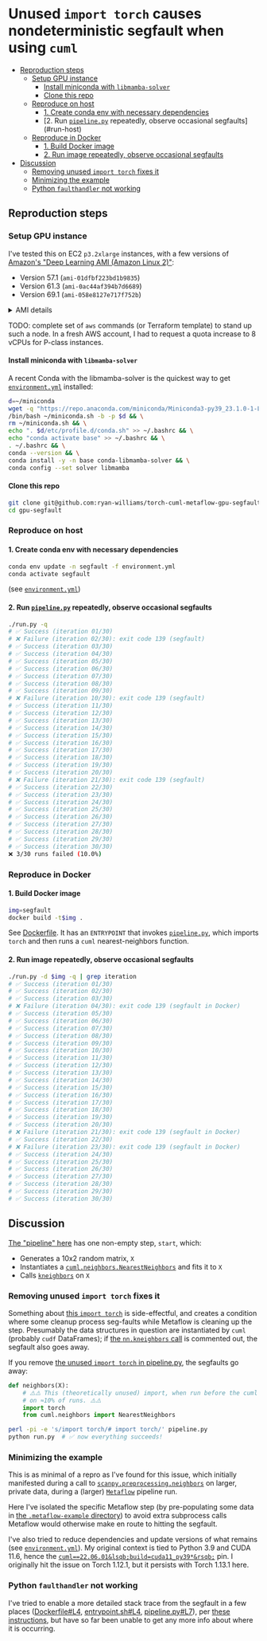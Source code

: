 # Unused `import torch` causes nondeterministic segfault when using `cuml`

- [Reproduction steps](#repro)
  - [Setup GPU instance](#setup)
    - [Install miniconda with `libmamba-solver`](#install-miniconda)
    - [Clone this repo](#clone-repo)
  - [Reproduce on host](#host)
    - [1. Create conda env with necessary dependencies](#setup-host)
    - [2. Run [`pipeline.py`] repeatedly, observe occasional segfaults](#run-host)
  - [Reproduce in Docker](#docker)
    - [1. Build Docker image](#build-docker)
    - [2. Run image repeatedly, observe occasional segfaults](#run-docker)
- [Discussion](#discussion)
  - [Removing unused `import torch` fixes it](#import)
  - [Minimizing the example](#minimizing)
  - [Python `faulthandler` not working](#faulthandler)

## Reproduction steps <a id="repro"></a>

### Setup GPU instance <a id="setup"></a>
I've tested this on EC2 `p3.2xlarge` instances, with a few versions of [Amazon's "Deep Learning AMI (Amazon Linux 2)"][DLAMI versions]:
- Version 57.1 (`ami-01dfbf223bd1b9835`)
- Version 61.3 (`ami-0ac44af394b7d6689`)
- Version 69.1 (`ami-058e8127e717f752b`)

<details><summary>AMI details</summary>

```bash
aws ec2 describe-images --image-ids ami-058e8127e717f752b ami-0ac44af394b7d6689 ami-01dfbf223bd1b9835 | jq '.Images | sort_by(.Name)'
```
```json
[
  {
    "Architecture": "x86_64",
    "CreationDate": "2022-02-11T19:00:37.000Z",
    "ImageId": "ami-01dfbf223bd1b9835",
    "ImageLocation": "amazon/Deep Learning AMI (Amazon Linux 2) Version 57.1",
    "ImageType": "machine",
    "Public": true,
    "OwnerId": "898082745236",
    "PlatformDetails": "Linux/UNIX",
    "UsageOperation": "RunInstances",
    "State": "available",
    "BlockDeviceMappings": [
      {
        "DeviceName": "/dev/xvda",
        "Ebs": {
          "DeleteOnTermination": true,
          "SnapshotId": "snap-06a454c8994b48c9b",
          "VolumeSize": 130,
          "VolumeType": "gp2",
          "Encrypted": false
        }
      }
    ],
    "Description": "MXNet-1.8, TensorFlow-2.7, PyTorch-1.10, Neuron, & others. NVIDIA CUDA, cuDNN, NCCL, Intel MKL-DNN, Docker, NVIDIA-Docker & EFA support. For fully managed experience, check: https://aws.amazon.com/sagemaker",
    "EnaSupport": true,
    "Hypervisor": "xen",
    "ImageOwnerAlias": "amazon",
    "Name": "Deep Learning AMI (Amazon Linux 2) Version 57.1",
    "RootDeviceName": "/dev/xvda",
    "RootDeviceType": "ebs",
    "SriovNetSupport": "simple",
    "VirtualizationType": "hvm",
    "DeprecationTime": "2024-02-11T19:00:37.000Z"
  },
  {
    "Architecture": "x86_64",
    "CreationDate": "2022-05-25T10:13:50.000Z",
    "ImageId": "ami-0ac44af394b7d6689",
    "ImageLocation": "amazon/Deep Learning AMI (Amazon Linux 2) Version 61.3",
    "ImageType": "machine",
    "Public": true,
    "OwnerId": "898082745236",
    "PlatformDetails": "Linux/UNIX",
    "UsageOperation": "RunInstances",
    "State": "available",
    "BlockDeviceMappings": [
      {
        "DeviceName": "/dev/xvda",
        "Ebs": {
          "DeleteOnTermination": true,
          "Iops": 3000,
          "SnapshotId": "snap-0c9f58769e1e40147",
          "VolumeSize": 140,
          "VolumeType": "gp3",
          "Throughput": 125,
          "Encrypted": false
        }
      }
    ],
    "Description": "MXNet-1.8, TensorFlow-2.7, PyTorch-1.10, Neuron, & others. NVIDIA CUDA, cuDNN, NCCL, Intel MKL-DNN, Docker, NVIDIA-Docker & EFA support. For fully managed experience, check: https://aws.amazon.com/sagemaker",
    "EnaSupport": true,
    "Hypervisor": "xen",
    "ImageOwnerAlias": "amazon",
    "Name": "Deep Learning AMI (Amazon Linux 2) Version 61.3",
    "RootDeviceName": "/dev/xvda",
    "RootDeviceType": "ebs",
    "SriovNetSupport": "simple",
    "VirtualizationType": "hvm",
    "DeprecationTime": "2024-05-24T10:14:00.000Z"
  },
  {
    "Architecture": "x86_64",
    "CreationDate": "2022-12-28T10:56:57.000Z",
    "ImageId": "ami-058e8127e717f752b",
    "ImageLocation": "amazon/Deep Learning AMI (Amazon Linux 2) Version 69.1",
    "ImageType": "machine",
    "Public": true,
    "OwnerId": "898082745236",
    "PlatformDetails": "Linux/UNIX",
    "UsageOperation": "RunInstances",
    "State": "available",
    "BlockDeviceMappings": [
      {
        "DeviceName": "/dev/xvda",
        "Ebs": {
          "DeleteOnTermination": true,
          "Iops": 3000,
          "SnapshotId": "snap-03c5960cd84e5cfbc",
          "VolumeSize": 130,
          "VolumeType": "gp3",
          "Throughput": 125,
          "Encrypted": false
        }
      }
    ],
    "Description": "PyTorch-1.13, TensorFlow-2.11, MXNet-1.9, Neuron, & others. NVIDIA CUDA, cuDNN, NCCL, Intel MKL-DNN, Docker, NVIDIA-Docker & EFA support. For fully managed experience, check: https://aws.amazon.com/sagemaker",
    "EnaSupport": true,
    "Hypervisor": "xen",
    "ImageOwnerAlias": "amazon",
    "Name": "Deep Learning AMI (Amazon Linux 2) Version 69.1",
    "RootDeviceName": "/dev/xvda",
    "RootDeviceType": "ebs",
    "SriovNetSupport": "simple",
    "VirtualizationType": "hvm",
    "DeprecationTime": "2024-12-28T10:56:57.000Z"
  }
]
```
</details>

TODO: complete set of `aws` commands (or Terraform template) to stand up such a node. In a fresh AWS account, I had to request a quota increase to 8 vCPUs for P-class instances.

#### Install miniconda with `libmamba-solver` <a id="install-miniconda"></a>
A recent Conda with the libmamba-solver is the quickest way to get [`environment.yml`] installed:

```bash
d=~/miniconda
wget -q "https://repo.anaconda.com/miniconda/Miniconda3-py39_23.1.0-1-Linux-x86_64.sh" -O ~/miniconda.sh && \
/bin/bash ~/miniconda.sh -b -p $d && \
rm ~/miniconda.sh && \
echo ". $d/etc/profile.d/conda.sh" >> ~/.bashrc && \
echo "conda activate base" >> ~/.bashrc && \
. ~/.bashrc && \
conda --version && \
conda install -y -n base conda-libmamba-solver && \
conda config --set solver libmamba
```

#### Clone this repo <a id="clone-repo"></a>
```bash
git clone git@github.com:ryan-williams/torch-cuml-metaflow-gpu-segfault.git gpu-segfault
cd gpu-segfault
```

### Reproduce on host <a id="host"></a>

#### 1. Create conda env with necessary dependencies <a id="setup-host"></a>
```bash
conda env update -n segfault -f environment.yml
conda activate segfault
```

(see [`environment.yml`])

#### 2. Run [`pipeline.py`] repeatedly, observe occasional segfaults <a id="run-host"></a>
```bash
./run.py -q
# ✅ Success (iteration 01/30)
# ❌ Failure (iteration 02/30): exit code 139 (segfault)
# ✅ Success (iteration 03/30)
# ✅ Success (iteration 04/30)
# ✅ Success (iteration 05/30)
# ✅ Success (iteration 06/30)
# ✅ Success (iteration 07/30)
# ✅ Success (iteration 08/30)
# ✅ Success (iteration 09/30)
# ❌ Failure (iteration 10/30): exit code 139 (segfault)
# ✅ Success (iteration 11/30)
# ✅ Success (iteration 12/30)
# ✅ Success (iteration 13/30)
# ✅ Success (iteration 14/30)
# ✅ Success (iteration 15/30)
# ✅ Success (iteration 16/30)
# ✅ Success (iteration 17/30)
# ✅ Success (iteration 18/30)
# ✅ Success (iteration 19/30)
# ✅ Success (iteration 20/30)
# ❌ Failure (iteration 21/30): exit code 139 (segfault)
# ✅ Success (iteration 22/30)
# ✅ Success (iteration 23/30)
# ✅ Success (iteration 24/30)
# ✅ Success (iteration 25/30)
# ✅ Success (iteration 26/30)
# ✅ Success (iteration 27/30)
# ✅ Success (iteration 28/30)
# ✅ Success (iteration 29/30)
# ✅ Success (iteration 30/30)
❌ 3/30 runs failed (10.0%)
```

### Reproduce in Docker <a id="docker"></a>

#### 1. Build Docker image <a id="build-docker"></a>
```bash
img=segfault
docker build -t$img .
```

See [Dockerfile](Dockerfile). It has an `ENTRYPOINT` that invokes [`pipeline.py`], which imports `torch` and then runs a `cuml` nearest-neighbors function.

#### 2. Run image repeatedly, observe occasional segfaults <a id="run-docker"></a>
```bash
./run.py -d $img -q | grep iteration
# ✅ Success (iteration 01/30)
# ✅ Success (iteration 02/30)
# ✅ Success (iteration 03/30)
# ❌ Failure (iteration 04/30): exit code 139 (segfault in Docker)
# ✅ Success (iteration 05/30)
# ✅ Success (iteration 06/30)
# ✅ Success (iteration 07/30)
# ✅ Success (iteration 08/30)
# ✅ Success (iteration 09/30)
# ✅ Success (iteration 10/30)
# ✅ Success (iteration 11/30)
# ✅ Success (iteration 12/30)
# ✅ Success (iteration 13/30)
# ✅ Success (iteration 14/30)
# ✅ Success (iteration 15/30)
# ✅ Success (iteration 16/30)
# ✅ Success (iteration 17/30)
# ✅ Success (iteration 18/30)
# ✅ Success (iteration 19/30)
# ✅ Success (iteration 20/30)
# ❌ Failure (iteration 21/30): exit code 139 (segfault in Docker)
# ✅ Success (iteration 22/30)
# ❌ Failure (iteration 23/30): exit code 139 (segfault in Docker)
# ✅ Success (iteration 24/30)
# ✅ Success (iteration 25/30)
# ✅ Success (iteration 26/30)
# ✅ Success (iteration 27/30)
# ✅ Success (iteration 28/30)
# ✅ Success (iteration 29/30)
# ✅ Success (iteration 30/30)
```

## Discussion <a id="discussion"></a>
[The "pipeline" here](pipeline.py) has one non-empty step, `start`, which:
- Generates a 10x2 random matrix, `X`
- Instantiates a [`cuml.neighbors.NearestNeighbors`] and fits it to `X`
- Calls [`kneighbors`] on `X`

### Removing unused `import torch` fixes it <a id="import"></a>
Something about [this `import torch`][`import torch`] is side-effectful, and creates a condition where some cleanup process seg-faults while Metaflow is cleaning up the step. Presumably the data structures in question are instantiated by `cuml` (probably `cudf` DataFrames); if [the `nn.kneighbors` call](pipeline.py#L21-L22) is commented out, the segfault also goes away.

If you remove [the unused `import torch` in pipeline.py][`import torch`], the segfaults go away:
```python
def neighbors(X):
    # ⚠️️⚠️ This (theoretically unused) import, when run before the cuml import below it, causes the pipeline to segfault
    # on ≈10% of runs. ⚠️⚠️
    import torch
    from cuml.neighbors import NearestNeighbors
```

```bash
perl -pi -e 's/import torch/# import torch/' pipeline.py
python run.py  # ✅ now everything succeeds!
```

### Minimizing the example <a id="minimizing"></a>
This is as minimal of a repro as I've found for this issue, which initially manifested during a call to [`scanpy.preprocessing.neighbors`] on larger, private data, during a (larger) [`Metaflow`] pipeline run.

Here I've isolated the specific Metaflow step (by pre-populating some data in [the `.metaflow-example` directory](.metaflow-example/Pipeline)) to avoid extra subprocess calls Metaflow would otherwise make en route to hitting the segfault.

I've also tried to reduce dependencies and update versions of what remains (see [`environment.yml`]). My original context is tied to Python 3.9 and CUDA 11.6, hence the [`cuml==22.06.01&lsqb;build=cuda11_py39*&rsqb;`](environment.yml#L8) pin. I originally hit the issue on Torch 1.12.1, but it persists with Torch 1.13.1 here.

### Python `faulthandler` not working <a id="faulthandler"></a>
I've tried to enable a more detailed stack trace from the segfault in a few places ([Dockerfile#L4](Dockerfile#L4), [entrypoint.sh#L4](entrypoint.sh#L4), [pipeline.py#L7](pipeline.py#L7)), per [these instructions][segfault debug article], but have so far been unable to get any more info about where it is occurring.


[`scanpy.preprocessing.neighbors`]: https://github.com/scverse/scanpy/blob/1.8.2/scanpy/neighbors/__init__.py#L52
[`scanpy.neighbors.compute_neighbors_rapids`]: https://github.com/scverse/scanpy/blob/1.8.2/scanpy/neighbors/__init__.py#L318
[`environment.yml`]: environment.yml
[`cuml.neighbors.NearestNeighbors`]: https://github.com/rapidsai/cuml/blob/v22.06.01/python/cuml/neighbors/nearest_neighbors.pyx#L153
[`kneighbors`]: https://github.com/rapidsai/cuml/blob/v22.06.01/python/cuml/neighbors/nearest_neighbors.pyx#L482
[`Metaflow`]: https://metaflow.org/
[`import torch`]: pipeline.py#L14
[pipeline.py]: pipeline.py
[segfault debug article]: https://blog.richard.do/2018/03/18/how-to-debug-segmentation-fault-in-python/
[`run.py`]: run.py
[`pipeline.py`]: pipeline.py
[DLAMI versions]: https://docs.aws.amazon.com/dlami/latest/devguide/appendix-ami-release-notes.html
